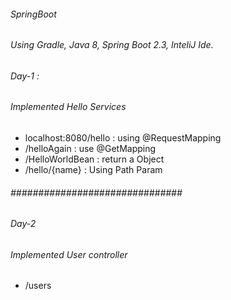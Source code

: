 ######  SpringBoot
###### Using Gradle, Java 8, Spring Boot 2.3, InteliJ Ide.
######  Day-1 : 
###### Implemented Hello Services 
- localhost:8080/hello : using  @RequestMapping 
- /helloAgain : use @GetMapping
- /HelloWorldBean  : return a Object
- /hello/{name} : Using Path Param
######  ###############################  ### 

###### Day-2 
###### Implemented User controller
- /users
